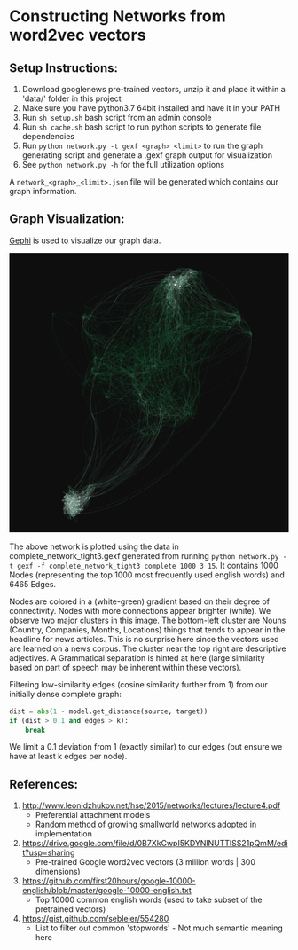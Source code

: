 # Constructing Networks from word2vec vectors

## Setup Instructions:

1. Download googlenews pre-trained vectors, unzip it and place it within a 'data/' folder in this project
2. Make sure you have python3.7 64bit installed and have it in your PATH
3. Run `sh setup.sh` bash script from an admin console
4. Run `sh cache.sh` bash script to run python scripts to generate file dependencies
5. Run `python network.py -t gexf <graph> <limit>` to run the graph generating script and generate a .gexf graph output for visualization
6. See `python network.py -h` for the full utilization options

A `network_<graph>_<limit>.json` file will be generated which contains our graph information.

## Graph Visualization:

[Gephi](https://gephi.org/) is used to visualize our graph data.

![sample.png](sample.png)

The above network is plotted using the data in complete_network_tight3.gexf generated from running `python network.py -t gexf -f complete_network_tight3 complete 1000 3 15`. It contains 1000 Nodes (representing the top 1000 most frequently used english words) and 6465 Edges.

Nodes are colored in a (white-green) gradient based on their degree of connectivity. Nodes with more connections appear brighter (white). We observe two major clusters in this image. The bottom-left cluster are Nouns (Country, Companies, Months, Locations) things that tends to appear in the headline for news articles. This is no surprise here since the vectors used are learned on a news corpus. The cluster near the top right are descriptive adjectives. A Grammatical separation is hinted at here (large similarity based on part of speech may be inherent within these vectors).

Filtering low-similarity edges (cosine similarity further from 1) from our initially dense complete graph:
```python
dist = abs(1 - model.get_distance(source, target))
if (dist > 0.1 and edges > k):
	break
```
We limit a 0.1 deviation from 1 (exactly similar) to our edges (but ensure we have at least k edges per node).

## References:
1. http://www.leonidzhukov.net/hse/2015/networks/lectures/lecture4.pdf
	- Preferential attachment models
	- Random method of growing smallworld networks adopted in implementation
2. https://drive.google.com/file/d/0B7XkCwpI5KDYNlNUTTlSS21pQmM/edit?usp=sharing
	- Pre-trained Google word2vec vectors (3 million words | 300 dimensions)
3. https://github.com/first20hours/google-10000-english/blob/master/google-10000-english.txt
	- Top 10000 common english words (used to take subset of the pretrained vectors)
4. https://gist.github.com/sebleier/554280
	- List to filter out common 'stopwords' - Not much semantic meaning here